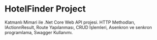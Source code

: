# HotelFinder Project
Katmanlı Mimari ile .Net Core Web API projesi.
HTTP Methodları, IActionnResult, Route Yapılanması, CRUD İşlemleri, Asenkron ve senkron programlama, Swagger Kullanımı.
